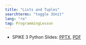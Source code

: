 ```yaml
---
title: "Lists and Tuples"
searchterms: "toggle 3Unit"
lang: "ro"
tag: ProgrammingLesson
---
```

 <ul>
 <li class="ng-binding">SPIKE 3 Python Slides:
 <a href="PyProgrammingLessons/SP3ListsTuplesPython (rom).pptx">PPTX</a>,
 <a href="PyProgrammingLessons/SP3ListsTuplesPython (rom).pdf">PDF</a>
 </li>
 </ul>
